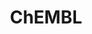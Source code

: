 ---
bigquery: https://console.cloud.google.com/bigquery?p=patents-public-data&d=ebi_chembl&page=dataset
citation: '"The ChEMBL database in 2017." Anna Gaulton, Anne Hersey, Michał Nowotka,
  A Patrícia Bento, Jon Chambers, David Mendez, Prudence Mutowo, Francis Atkinson,
  Louisa J Bellis, Elena Cibrián-Uhalte, Mark Davies, Nathan Dedman, Anneli Karlsson,
  María Paula Magariños, John P Overington, George Papadatos, Ines Smit, Andrew R
  Leach Nucleic acids Research (2017) 45 (Database Issue), D945-D954'
contributors: European Bioinformatics Institute
cost: None
description: ChEMBL Data is a manually curated database of small molecules used in
  drug discovery, including information about existing patented drugs.
documentation: 'schema: https://www.ebi.ac.uk/chembl/db_schema


  '
last_edit: 04/13/2022, 08:53:14
location: https://console.cloud.google.com/marketplace/product/google_patents_public_datasets/chembl
maintained_by: EMBL-EBI, an outstation of European Molecular Biology Laboratory
related_publications: '

  ChEMBL: towards direct deposition of bioassay data.


  Mendez D, Gaulton A, Bento AP, Chambers J, De Veij M, Félix E, Magariños MP, Mosquera
  JF, Mutowo P, Nowotka M, Gordillo-Marañón M, Hunter F, Junco L, Mugumbate G, Rodriguez-Lopez
  M, Atkinson F, Bosc N, Radoux CJ, Segura-Cabrera A, Hersey A, Leach AR.


  — Nucleic Acids Res. 2019; 47(D1):D930-D940. doi: 10.1093/nar/gky1075

  '
schema_fields:
- db_source
- creation_date
- parent_type
- assay_tissue
- tid_fixed
- canonical_smiles
- description
- src_short_name
- mw_freebase
- hbd_lipinski
- subgroup
- sitecomp_id
- doi
- enzyme_tid
- cell_source_tax_id
- definition
- pathway_id
- level4_description
- alert_set_id
- molfile
- withdrawn_class
- formulation_id
- num_lipinski_ro5_violations
- ddd_id
- level1_description
- oc_id
- source
- mc_organism
- uo_units
- updated_by
- site_id
- mutation
- activity_count
- applicant_full_name
- downgraded
- standard_value
- clo_id
- compound_name
- chirality
- ddd_comment
- who_name
- mol_irac_id
- drug_substance_flag
- caloha_id
- dosed_ingredient
- organism
- mol_frac_id
- cell_ontology_id
- prod_pat_id
- aspect
- met_comment
- met_conversion
- mc_tax_id
- related_tid
- inorganic_flag
- qed_weighted
- path
- hrac_class_id
- usan_substem
- domain_type
- alert_id
- ddd_value
- disease_efficacy
- warnref_id
- ad_type
- label
- src_compound_id
- parent_molregno
- prediction_method
- assay_class_id
- met_id
- drugind_id
- mesh_heading
- mc_target_accession
- domain_name
- parenteral
- parent_id
- warning_id
- homologue
- site_name
- hba_lipinski
- helm_notation
- component_synonym
- innovator_company
- parent_go_id
- res_stem_id
- research_stem
- direct_interaction
- accession
- published_relation
- co_stem_id
- class_type
- mesh_id
- product_id
- tid
- qudt_units
- tax_id
- metabolite_record_id
- published_units
- warning_description
- delist_flag
- ref_type
- authors
- major_class
- component_id
- pubmed_id
- synonyms
- irac_code
- ass_cls_map_id
- job_id
- previous_company
- orig_description
- protein_class_id
- sei
- hba
- first_approval
- ddd_units
- target_desc
- as_id
- compound_key
- abstract
- efo_term
- rtb
- acd_logp
- oral
- comments
- psa
- mechanism_comment
- submission_date
- cx_most_apka
- standard_type
- name
- max_phase_for_ind
- mw_monoisotopic
- assay_source
- acd_most_bpka
- usan_year
- hbd
- indref_id
- level3_description
- selectivity_comment
- standard_inchi
- l8
- cl_lincs_id
- standard_inchi_key
- stem
- first_in_class
- mc_target_type
- target_mapping
- mol_hrac_id
- num_ro5_violations
- text_value
- cx_logp
- domain_id
- lle
- doc_id
- last_page
- protein_class_synonym
- chembl_id
- l4
- actsm_id
- first_page
- patent_id
- metref_id
- patent_no
- tissue_id
- substrate_record_id
- l2
- potential_duplicate
- std_act_id
- usan_stem
- aidx
- data_validity_comment
- isoform
- active_molregno
- db_version
- active_ingredient
- mecref_id
- sequence_md5sum
- activity_comment
- src_assay_id
- ridx
- cidx
- alert_name
- activity_id
- num_alerts
- efo_id
- assay_organism
- trade_name
- confidence
- assay_param_id
- ref_url
- relationship_type
- type
- warning_class
- max_phase
- mc_target_name
- cell_description
- ap_id
- idx
- ddd_admr
- le
- level2_description
- stat
- parameter_type
- frac_class_id
- level2
- ref_id
- smid
- warning_country
- bei
- issue
- country
- acd_logd
- assay_category
- domain_description
- comp_class_id
- compsyn_id
- natural_product
- curated_by
- protein_class_desc
- value
- warning_year
- mol_atc_id
- toid
- binding_site_comment
- units
- assay_cell_type
- cell_source_organism
- l6
- withdrawn_reason
- company
- syn_type
- cell_name
- frac_code
- aromatic_rings
- target_type
- cellosaurus_id
- targrel_id
- topical
- standard_units
- nda_type
- ro3_pass
- mechanism_of_action
- molecule_type
- bao_id
- published_value
- irac_class_id
- cell_id
- pref_name
- record_id
- assay_strain
- withdrawn_flag
- normal_range_min
- dosage_form
- relationship
- structure_type
- doc_type
- confidence_score
- assay_type
- molecular_species
- pathway_key
- l1
- level1
- level4
- year
- annotation
- warning_type
- assay_desc
- start_position
- standard_relation
- go_id
- withdrawn_year
- assay_test_type
- drug_record_id
- full_molformula
- standard_flag
- l7
- class_level
- molregno
- status
- uberon_id
- usan_stem_definition
- acd_most_apka
- entity_id
- bao_format
- cx_most_bpka
- assay_subcellular_fraction
- black_box_warning
- alogp
- sequence
- entity_type
- patent_use_code
- version
- enzyme_name
- approval_date
- full_mwt
- who_extra
- strength
- volume
- published_type
- last_active
- result_flag
- targcomp_id
- species_group_flag
- chebi_par_id
- level5
- upper_value
- journal
- molsyn_id
- therapeutic_flag
- src_description
- rgid
- indication_class
- publication_number
- tbl
- bto_id
- log_id
- parameter_value
- variant_id
- relation
- smarts
- priority
- ingredient
- atc_code
- prodrug
- src_id
- component_type
- protclasssyn_id
- usan_stem_id
- assay_id
- normal_range_max
- standard_upper_value
- short_name
- updated_on
- cell_source_tissue
- comp_go_id
- compd_id
- title
- molecular_mechanism
- route
- heavy_atoms
- l5
- mec_id
- set_name
- source_domain_id
- assay_tax_id
- end_position
- biocomp_id
- hrac_code
- patent_expire_date
- action_type
- availability_type
- standard_text_value
- polymer_flag
- site_residues
- withdrawn_country
- curation_comment
- stem_class
- pchembl_value
- drug_product_flag
- bao_endpoint
- cx_logd
- level3
- relationship_desc
- l3
- predbind_id
- cpd_str_alert_id
shortname: chembl
tags:
- biotechnology
- health
- chemical
- bioinformatics
- medical
terms_of_use: CC BY-SA 3.0
title: ChEMBL
uuid: e232a192-965c-4ec9-904c-155b6dfe56c5
---